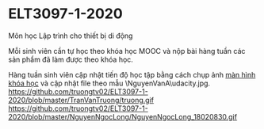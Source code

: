 # ELT3097-1-2020
Môn học Lập trình cho thiết bị di động

Mỗi sinh viên cần tự học theo khóa học MOOC và nộp bài hàng tuần các sản phẩm đã làm được theo khóa học.

Hàng tuần sinh viên cập nhật tiến độ học tập bằng cách chụp ảnh [màn hình khóa học](https://classroom.udacity.com/courses/ud851) và cập nhật file theo mẫu \NguyenVanA\udacity.jpg.
https://github.com/truongtv02/ELT3097-1-2020/blob/master/TranVanTruong/truong.gif
https://github.com/truongtv02/ELT3097-1-2020/blob/master/NguyenNgocLong/NguyenNgocLong_18020830.gif
